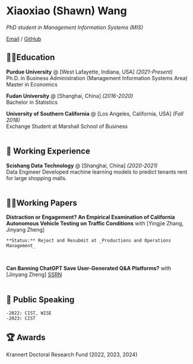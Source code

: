 # Xiaoxiao (Shawn) Wang

_PhD student in Management Information Systems (MIS)_ <br>

[Email](mailto:wang5021@purdue.edu) /  [GitHub](https://github.com/Xiaoxiao-sc/)

##  🧑‍🎓Education

**Purdue University** @ [West Lafayette, Indiana, USA] _(2021-Present)_ <br>
Ph.D. in Business Administration (Management Information Systems Area) <br>
Master in Economics

**Fudan University** @ [Shanghai, China] _(2016-2020)_ <br>
Bachelor in Statistics
<br>

**University of Southern California** @ [Los Angeles, California, USA] _(Fall 2018)_ <br>
Exchange Student at Marshall School of Business
    <br><br>


## 📌 Working Experience

**Scishang Data Technology** @ [Shanghai, China] _(2020-2021)_<br>
Data Engineer
Developed machine learning models to predict tenants rent for large shopping malls.
  <br><br>

## 👨‍💻Working Papers

**Distraction or Engagement? An Empirical Examination of
California Autonomous Vehicle Testing on Traffic
Conditions** with [Yingjie Zhang, Jinyang Zheng]

    **Status:** Reject and Resubmit at _Productions and Operations Management_
<br>

**Can Banning ChatGPT Save User-Generated Q\&A Platforms?** with [Jinyang Zheng]
[SSRN](https://papers.ssrn.com/sol3/papers.cfm?abstract_id=4750326)
  <br><br>
## 🎤 Public Speaking
    -2022: CIST, WISE
    -2023: CIST

  
## 🏆 Awards
Krannert Doctoral Research Fund (2022, 2023, 2024)


